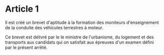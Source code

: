# Article 1

Il est créé un brevet d'aptitude à la formation des moniteurs d'enseignement de la conduite des véhicules terrestres à moteur.

Ce brevet est délivré par le le ministre de l'urbanisme, du logement et des transports aux candidats qui on satisfait aux épreuves d'un examen défini par le présent arrêté.
